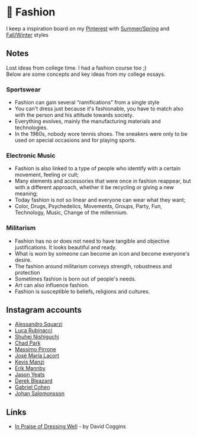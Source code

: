 # 👔 Fashion

I keep a inspiration board on my [Pinterest](https://www.pinterest.pt/rubrodc/_saved/) with [Summer/Spring](https://www.pinterest.pt/rubrodc/ss-menswear/) and [Fall/Winter](https://www.pinterest.pt/rubrodc/fw-menswear/) styles

## Notes

Lost ideas from college time. I had a fashion course too ;\)  
Below are some concepts and key ideas from my college essays.

### Sportswear

* Fashion can gain several “ramifications” from a single style
* You can't dress just because it's fashionable, you have to match also with the person and his attitude towards society.
* Everything evolves, mainly the manufacturing materials and technologies.
* In the 1960s, nobody wore tennis shoes. The sneakers were only to be used on special occasions and for playing sports.

### Electronic Music

* Fashion is also linked to a type of people who identify with a certain movement, feeling or cult;
* Many elements and accessories that were once in fashion reappear, but with a different approach, whether it be recycling or giving a new meaning;
* Today fashion is not so linear and everyone can wear what they want;
* Color, Drugs, Psychedelics, Movements, Groups, Party, Fun, Technology, Music, Change of the millennium.

### Militarism

* Fashion has no or does not need to have tangible and objective justifications. It looks beautiful and ready.
* What is worn by someone can become an icon and become everyone's desire.
* The fashion around militarism conveys strength, robustness and protection
* Sometimes fashion is born out of people's needs.
* Art can also influence fashion.
* Fashion is susceptible to beliefs, religions and cultures.

## Instagram accounts

* [Alessandro Squarzi](https://www.instagram.com/alessandrosquarzi/)
* [Luca Rubinacci](https://www.instagram.com/luca_rubinacci/)
* [Shuhei Nishiguchi](https://www.instagram.com/shuhei_nishiguchi/)
* [Chad Park](https://www.instagram.com/chad_park_/)
* [Massimo Pirrone](https://www.instagram.com/pirronemassimo/)
* [José María Lacort](https://www.instagram.com/jm_lacort/)
* [Kevis Manzi](https://www.instagram.com/kevismanzi/)
* [Erik Mannby](https://www.instagram.com/erikmannby/)
* [Jason Yeats](https://www.instagram.com/jason_yeats/)
* [Derek Bleazard](https://www.instagram.com/derekbleazard/)
* [Gabriel Cohen](https://www.instagram.com/gabrielhcohen/)
* [Johan Salomonsson](https://www.instagram.com/mrsalomonsson/)

## Links

* [In Praise of Dressing Well](https://magazine.brooksbrothers.com/praise-dressing-well/) - by David Coggins

